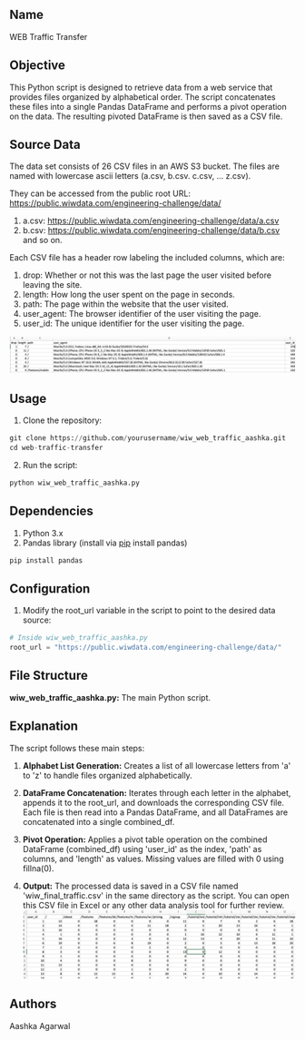 ## Name

WEB Traffic Transfer

## Objective

This Python script is designed to retrieve data from a web service that provides files organized by alphabetical order. The script concatenates these files into a single Pandas DataFrame and performs a pivot operation on the data. The resulting pivoted DataFrame is then saved as a CSV file.

## Source Data
The data set consists of 26 CSV files in an AWS S3 bucket. The files are named with lowercase
ascii letters (a.csv, b.csv. c.csv, … z.csv). 

They can be accessed from the public root URL:
https://public.wiwdata.com/engineering-challenge/data/

1. a.csv: https://public.wiwdata.com/engineering-challenge/data/a.csv
2. b.csv: https://public.wiwdata.com/engineering-challenge/data/b.csv
and so on. 

Each CSV file has a header row labeling the included columns, which are:

1. drop: Whether or not this was the last page the user visited before leaving the site.
2. length: How long the user spent on the page in seconds.
3. path: The page within the website that the user visited.
4. user_agent: The browser identifier of the user visiting the page.
5. user_id: The unique identifier for the user visiting the page.

![Screenshot](input.png)

## Usage

1. Clone the repository:

```python
git clone https://github.com/yourusername/wiw_web_traffic_aashka.git
cd web-traffic-transfer
```

2. Run the script:

```python
python wiw_web_traffic_aashka.py
```

## Dependencies

1. Python 3.x
2. Pandas library (install via [pip](https://pip.pypa.io/en/stable/) install pandas)


```bash
pip install pandas
```


## Configuration

1. Modify the root_url variable in the script to point to the desired data source:

```python
# Inside wiw_web_traffic_aashka.py
root_url = "https://public.wiwdata.com/engineering-challenge/data/"
```
## File Structure
**wiw_web_traffic_aashka.py:** The main Python script.

## Explanation
The script follows these main steps:

1. **Alphabet List Generation:** Creates a list of all lowercase letters from 'a' to 'z' to handle files organized alphabetically.

2. **DataFrame Concatenation:** Iterates through each letter in the alphabet, appends it to the root_url, and downloads the corresponding CSV file. Each file is then read into a Pandas DataFrame, and all DataFrames are concatenated into a single combined_df.

3. **Pivot Operation:** Applies a pivot table operation on the combined DataFrame (combined_df) using 'user_id' as the index, 'path' as columns, and 'length' as values. Missing values are filled with 0 using fillna(0).

4. **Output:** The processed data is saved in a CSV file named 'wiw_final_traffic.csv' in the same directory as the script. You can open this CSV file in Excel or any other data analysis tool for further review.
   ![Screenshot](output.png)

## Authors

Aashka Agarwal
